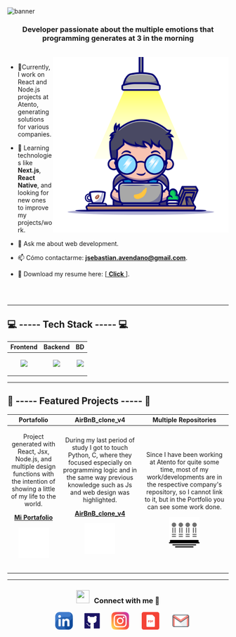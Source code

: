  <img src="./assets/banner.png" alt="banner" width="1000" height="400" align="center">

<h3 align="center">Developer passionate about the multiple emotions that programming generates at 3 in the morning</h3>

<br/>
<a target="_blank" align="center">
  <img src="./assets/harry.png" alt="yo version harry potter" width="400" height="400" align="right">
</a>

- 🔭Currently, I work on React and Node.js projects at Atento, generating solutions for various companies.

- 🌱 Learning technologies like **Next.js**, **React Native**, and looking for new ones to improve my projects/work.

- 💬 Ask me about web development.

- 📫 Cómo contactarme: **jsebastian.avendano@gmail.com**.

- 📄 Download my resume here: [[ **Click** ](https://github.com/AvendanoisPepe/AvendanoisPepe/tree/main/assets/ingles.pdf)].

<br><br>

---

## 💻 ----- Tech Stack ----- 💻
| Frontend  | Backend | BD |
| ----------- | ----------- | ----------- |
| <p align="center"><a align="center" href="https://skillicons.dev"><img src="https://skillicons.dev/icons?i=html,bootstrap,codepen,css,js,jquery,react,sass" /></a></p> | <p align="center"><a href="https://skillicons.dev" align="center"><img src="https://skillicons.dev/icons?i=c,java,js,nodejs,php,py,react,webpack" /></a></p> | <p align="center"><a href="https://skillicons.dev" align="center"><img src="https://skillicons.dev/icons?i=mongodb,mysql" /></a></p> |
---

## 🌟 ----- Featured Projects ----- 🌟

| Portafolio | AirBnB_clone_v4 | Multiple Repositories |
| ----------- | ----------- | ----------- |
| <p align="center">Project generated with React, Jsx, Node.js, and multiple design functions with the intention of showing a little of my life to the world. </p> <p align="center">**<a href="https://github.com/AvendanoisPepe/portafolio" target="_blank" rel="noopener noreferrer">Mi Portafolio</a>**</p> <p  align="center"><img align="center" src="./assets/portafolio.png" alt="yo version harry potter" width="70" height="70"></p> <br>| <p align="center">During my last period of study I got to touch Python, C, where they focused especially on programming logic and in the same way previous knowledge such as Js and web design was highlighted.</p> <p align="center">**[AirBnB_clone_v4](https://github.com/AvendanoisPepe/AirBnB_clone_v4)**</p> <p  align="center"><img align="center" src="./assets/airbnb.png" alt="yo version harry potter" width="70" height="70"></p> <br>| <p align="center">Since I have been working at Atento for quite some time, most of my work/developments are in the respective company's repository, so I cannot link to it, but in the Portfolio you can see some work done.</p> <p  align="center"><img align="center" src="./assets/repo.png" alt="yo version harry potter" width="70" height="70"></p> |
---
<p align="center">
<h3 align="center" > <img src="https://media.giphy.com/media/iY8CRBdQXODJSCERIr/giphy.gif" width="30" height="30" style="margin-right: 10px;">Connect with me 🤝 </h3>
 <div align="center"  class="icons-social" style="margin-left: 10px;">
        <a style="margin-left: 10px;"  target="_blank" href="https://www.linkedin.com/in/sebastian-aven/">
			<img src="./assets/llinkedin.png" width="40" height="40"></a>
        <a style="margin-left: 20px;" target="_blank" href="https://github.com/AvendanoisPepe">
		<img src="./assets/git.png" width="40" height="40"></a>
        <a style="margin-left: 20px;" target="_blank" href="https://www.instagram.com/sebastian_gonzalez.123/">
			<img src="./assets/instagram.png" width="40" height="40"></a>
		<a style="margin-left: 25px;" target="_blank" href="https://github.com/AvendanoisPepe/AvendanoisPepe/tree/main/assets/ingles.pdf">
					<img src="./assets/pdf1.png" width="40" height="40"></a>
	 <a style="margin-left: 25px;" target="_blank" href="https://mail.google.com/mail/u/0/?fs=1&tf=cm&source=mailto&to=jsebastian.avendano@gmail.com">
					<img src="./assets/email.png" width="40" height="40"></a>
      </div>

</p>
